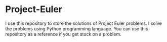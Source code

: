 # Project-Euler

I use this repository to store the solutions of Project Euler problems. I solve the problems using Python programming language. You can use this repository as a reference if you get stuck on a problem.

